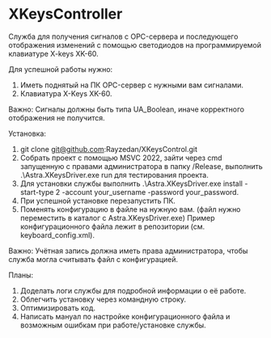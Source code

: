 # XKeysController

Служба для получения сигналов с OPC-сервера и последующего отображения изменений с помощью светодиодов на программируемой клавиатуре X-keys XK-60.

Для успешной работы нужно:
1. Иметь поднятый на ПК OPC-сервер с нужными вам сигналами.
2. Клавиатура X-Keys XK-60.

Важно:
Сигналы должны быть типа UA_Boolean, иначе корректного отображения не получится.
 
Установка:
1. git clone git@github.com:Rayzedan/XKeysControl.git
2. Собрать проект с помощью MSVC 2022, зайти через cmd запущенную с правами администратора в папку /Release, выполнить .\Astra.XKeysDriver.exe run для тестирования проекта.
3. Для установки службы выполнить .\Astra.XKeysDriver.exe install -start-type 2 -account your_username -password your_password.
4. При успешной установке перезапустить ПК.
5. Поменять конфигурацию в файле на нужную вам. (файл нужно переместить в каталог с Astra.XKeysDriver.exe)
Пример конфигурационного файла лежит в репозитории (см. keyboard_config.xml).

Важно:
Учётная запись должна иметь права администратора, чтобы служба могла считывать файл с конфигурацией.

Планы:
1. Доделать логи службы для подробной информации о её работе.
2. Облегчить установку через командную строку.
3. Оптимизировать код.
4. Написать мануал по настройке конфигурационного файла и возможным ошибкам при работе/установке службы.
